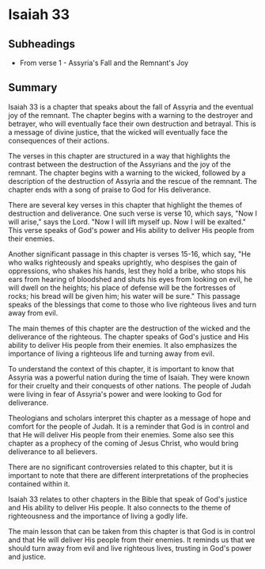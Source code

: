 # Isaiah 33

## Subheadings

* From verse 1 - Assyria's Fall and the Remnant's Joy

## Summary

Isaiah 33 is a chapter that speaks about the fall of Assyria and the eventual joy of the remnant. The chapter begins with a warning to the destroyer and betrayer, who will eventually face their own destruction and betrayal. This is a message of divine justice, that the wicked will eventually face the consequences of their actions.

The verses in this chapter are structured in a way that highlights the contrast between the destruction of the Assyrians and the joy of the remnant. The chapter begins with a warning to the wicked, followed by a description of the destruction of Assyria and the rescue of the remnant. The chapter ends with a song of praise to God for His deliverance.

There are several key verses in this chapter that highlight the themes of destruction and deliverance. One such verse is verse 10, which says, "Now I will arise," says the Lord. "Now I will lift myself up. Now I will be exalted." This verse speaks of God's power and His ability to deliver His people from their enemies.

Another significant passage in this chapter is verses 15-16, which say, "He who walks righteously and speaks uprightly, who despises the gain of oppressions, who shakes his hands, lest they hold a bribe, who stops his ears from hearing of bloodshed and shuts his eyes from looking on evil, he will dwell on the heights; his place of defense will be the fortresses of rocks; his bread will be given him; his water will be sure." This passage speaks of the blessings that come to those who live righteous lives and turn away from evil.

The main themes of this chapter are the destruction of the wicked and the deliverance of the righteous. The chapter speaks of God's justice and His ability to deliver His people from their enemies. It also emphasizes the importance of living a righteous life and turning away from evil.

To understand the context of this chapter, it is important to know that Assyria was a powerful nation during the time of Isaiah. They were known for their cruelty and their conquests of other nations. The people of Judah were living in fear of Assyria's power and were looking to God for deliverance.

Theologians and scholars interpret this chapter as a message of hope and comfort for the people of Judah. It is a reminder that God is in control and that He will deliver His people from their enemies. Some also see this chapter as a prophecy of the coming of Jesus Christ, who would bring deliverance to all believers.

There are no significant controversies related to this chapter, but it is important to note that there are different interpretations of the prophecies contained within it.

Isaiah 33 relates to other chapters in the Bible that speak of God's justice and His ability to deliver His people. It also connects to the theme of righteousness and the importance of living a godly life.

The main lesson that can be taken from this chapter is that God is in control and that He will deliver His people from their enemies. It reminds us that we should turn away from evil and live righteous lives, trusting in God's power and justice.